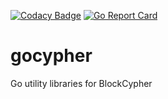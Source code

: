 [![Codacy Badge](https://api.codacy.com/project/badge/Grade/99baea1ec88a4035a4fff82aec69c8ba)](https://www.codacy.com/app/diop/gocypher?utm_source=github.com&amp;utm_medium=referral&amp;utm_content=diop/gocypher&amp;utm_campaign=Badge_Grade) [![Go Report Card](https://goreportcard.com/badge/github.com/diop/gocypher)](https://goreportcard.com/report/github.com/diop/gocypher)

# gocypher
Go utility libraries for BlockCypher
